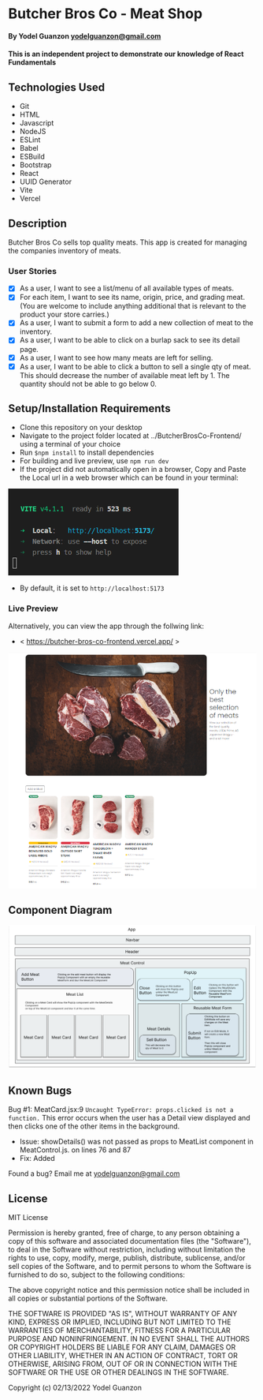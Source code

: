 #  Butcher Bros Co - Meat Shop

#### By Yodel Guanzon <yodelguanzon@gmail.com>

#### This is an independent project to demonstrate our knowledge of React Fundamentals

## Technologies Used

* Git
* HTML
* Javascript
* NodeJS
* ESLint
* Babel
* ESBuild
* Bootstrap
* React
* UUID Generator
* Vite
* Vercel

## Description

Butcher Bros Co sells top quality meats. This app is created for managing the companies inventory of meats.

### User Stories

* [x] As a user, I want to see a list/menu of all available types of meats.
* [x] For each item, I want to see its name, origin, price, and grading meat. (You are welcome to include anything additional that is relevant to the product your store carries.)
* [x] As a user, I want to submit a form to add a new collection of meat to the inventory.
* [x] As a user, I want to be able to click on a burlap sack to see its detail page.
* [x] As a user, I want to see how many meats are left for selling.
* [x] As a user, I want to be able to click a button to sell a single qty of meat. This should decrease the number of available meat left by 1. The quantity should not be able to go below 0.

## Setup/Installation Requirements

* Clone this repository on your desktop
* Navigate to the project folder located at ../ButcherBrosCo-Frontend/ using a terminal of your choice
* Run ``` $npm install ``` to install dependencies
* For building and live preview, use ```npm run dev```
* If the project did not automatically open in a browser, Copy and Paste the Local url in a web browser which can be found in your terminal:
<img src=".\readme\terminal.png">

* By default, it is set to ```http://localhost:5173```

### Live Preview

Alternatively, you can view the app through the follwing link:

* < https://butcher-bros-co-frontend.vercel.app/ >

<img src=".\readme\splash.png">

## Component Diagram

<img src=".\readme\App.png">

## Known Bugs

Bug #1: MeatCard.jsx:9 ```Uncaught TypeError: props.clicked is not a function.``` This error occurs when the user has a Detail view displayed and then clicks one of the other items in the background.

* Issue: showDetails() was not passed as props to MeatList component in MeatControl.js. on lines 76 and 87
* Fix: Added 



Found a bug? Email me at <yodelguanzon@gmail.com>

## License

MIT License

Permission is hereby granted, free of charge, to any person obtaining a copy
of this software and associated documentation files (the "Software"), to deal
in the Software without restriction, including without limitation the rights
to use, copy, modify, merge, publish, distribute, sublicense, and/or sell
copies of the Software, and to permit persons to whom the Software is
furnished to do so, subject to the following conditions:

The above copyright notice and this permission notice shall be included in all
copies or substantial portions of the Software.

THE SOFTWARE IS PROVIDED "AS IS", WITHOUT WARRANTY OF ANY KIND, EXPRESS OR
IMPLIED, INCLUDING BUT NOT LIMITED TO THE WARRANTIES OF MERCHANTABILITY,
FITNESS FOR A PARTICULAR PURPOSE AND NONINFRINGEMENT. IN NO EVENT SHALL THE
AUTHORS OR COPYRIGHT HOLDERS BE LIABLE FOR ANY CLAIM, DAMAGES OR OTHER
LIABILITY, WHETHER IN AN ACTION OF CONTRACT, TORT OR OTHERWISE, ARISING FROM,
OUT OF OR IN CONNECTION WITH THE SOFTWARE OR THE USE OR OTHER DEALINGS IN THE
SOFTWARE.

Copyright (c) 02/13/2022 Yodel Guanzon
